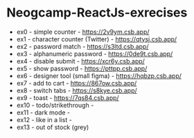 # Neogcamp-ReactJs-exrecises
- ex0 - simple counter - https://2v9ym.csb.app/
- ex1 - character counter (Twitter) - https://qtysj.csb.app/
- ex2 - password match - https://s3ltd.csb.app/
- ex3 - alphanumeric password - https://0de9t.csb.app/
- ex4 - disable submit - https://xcr6y.csb.app/
- ex5 - show password - https://pttpp.csb.app/
- ex6 - designer tool (small figma) - https://hqbzp.csb.app/
- ex7 - add to cart - https://867ow.csb.app/
- ex8 - switch tabs - https://s8kye.csb.app/
- ex9 - toast - https://7qs84.csb.app/
- ex10 - todo/strikethrough - 
- ex11 - dark mode - 
- ex12 - like in a list - 
- ex13 - out of stock (grey)
